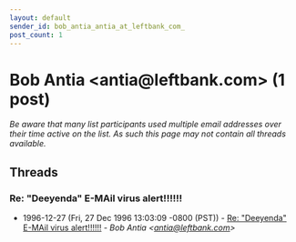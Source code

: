 ```yaml
---
layout: default
sender_id: bob_antia_antia_at_leftbank_com_
post_count: 1
---
```


# Bob Antia <antia<span>@</span>leftbank.com> (1 post)

_Be aware that many list participants used multiple email addresses over their time active on the list. As such this page may not contain all threads available._

## Threads

### Re: "Deeyenda" E-MAil virus alert!!!!!!
+ 1996-12-27 (Fri, 27 Dec 1996 13:03:09 -0800 (PST)) - [Re: "Deeyenda" E-MAil virus alert!!!!!!](/archive/1996/12/e5396dd106d8c42581ffd2ebeb98929df7a9d3ec20d229b301409f43d35743fe) - _Bob Antia \<antia@leftbank.com\>_

